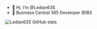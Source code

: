 - 👋 Hi, I’m @Ledian63S
- 👀 Business Central 365 Developer @IBS

![Ledian63S GitHub stats](https://github-readme-stats.vercel.app/api?username=Ledian63S&theme=chartreuse-dark&show_icons=true)

<!---
Ledian63S/Ledian63S is a ✨ special ✨ repository because its `README.md` (this file) appears on your GitHub profile.
You can click the Preview link to take a look at your changes.
--->
